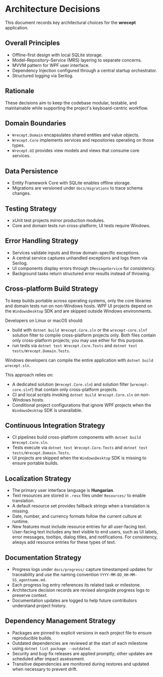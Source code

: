 # Architecture Decisions

This document records key architectural choices for the **wrecept** application.

## Overall Principles
- Offline-first design with local SQLite storage.
- Model–Repository–Service (MRS) layering to separate concerns.
- MVVM pattern for WPF user interface.
- Dependency Injection configured through a central startup orchestrator.
- Structured logging via Serilog.

## Rationale
These decisions aim to keep the codebase modular, testable, and maintainable while supporting the project's keyboard-centric workflow.

## Domain Boundaries
- `Wrecept.Domain` encapsulates shared entities and value objects.
- `Wrecept.Core` implements services and repositories operating on those types.
- `Wrecept.UI` provides view models and views that consume core services.

## Data Persistence
- Entity Framework Core with SQLite enables offline storage.
- Migrations are versioned under `docs/migrations` to trace schema changes.

## Testing Strategy
- xUnit test projects mirror production modules.
- Core and domain tests run cross-platform; UI tests require Windows.

## Error Handling Strategy
- Services validate inputs and throw domain-specific exceptions.
- A central service captures unhandled exceptions and logs them via Serilog.
- UI components display errors through `IMessageService` for consistency.
- Background tasks return structured error results instead of throwing.

## Cross-platform Build Strategy
To keep builds portable across operating systems, only the core libraries and domain tests run on non-Windows hosts. WPF UI projects depend on the `WindowsDesktop` SDK and are skipped outside Windows environments.

Developers on Linux or macOS should:

- build with `dotnet build Wrecept.Core.sln` or the `wrecept-core.slnf` solution filter to compile cross-platform projects only. Both files contain only cross-platform projects; you may use either for this purpose.
- run tests via `dotnet test Wrecept.Core.Tests` and `dotnet test tests/Wrecept.Domain.Tests`.

Windows developers can compile the entire application with `dotnet build wrecept.sln`.

This approach relies on:

- A dedicated solution (`Wrecept.Core.sln`) and solution filter (`wrecept-core.slnf`) that contain only cross-platform projects.
- CI and local scripts invoking `dotnet build Wrecept.Core.sln` on non-Windows hosts.
- Conditional project configurations that ignore WPF projects when the `WindowsDesktop` SDK is unavailable.
## Continuous Integration Strategy
- CI pipelines build cross-platform components with `dotnet build Wrecept.Core.sln`.
- Tests execute via `dotnet test Wrecept.Core.Tests` and `dotnet test tests/Wrecept.Domain.Tests`.
- UI projects are skipped when the `WindowsDesktop` SDK is missing to ensure portable builds.
## Localization Strategy
- The primary user interface language is **Hungarian**.
- Text resources are stored in `.resx` files under `Resources/` to enable translation.
- A default resource set provides fallback strings when a translation is missing.
- Date, number, and currency formats follow the current culture at runtime.
- New features must include resource entries for all user-facing text. User-facing text includes any text visible to end users, such as UI labels, error messages, tooltips, dialog titles, and notifications. For consistency, always add resource entries for these types of text.

## Documentation Strategy
- Progress logs under `docs/progress/` capture timestamped updates for traceability and use the naming convention `YYYY-MM-DD_HH-MM-SS_agentname.md`.
- Each progress log entry references its related task or milestone.
- Architecture decision records are revised alongside progress logs to preserve context.
- Documentation updates are logged to help future contributors understand project history.

## Dependency Management Strategy
- Packages are pinned to explicit versions in each project file to ensure reproducible builds.
- Outdated dependencies are reviewed at the start of each milestone using `dotnet list package --outdated`.
- Security and bug-fix releases are applied promptly; other updates are scheduled after impact assessment.
- Transitive dependencies are monitored during restores and updated when necessary to prevent drift.
